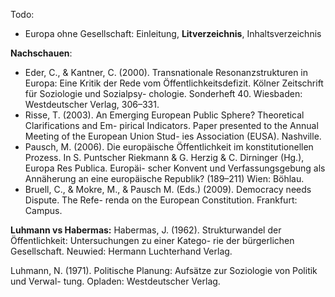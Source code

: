 Todo:


- Europa ohne Gesellschaft: Einleitung, **Litverzeichnis**, Inhaltsverzeichnis

**Nachschauen**:

- Eder, C., & Kantner, C. (2000). Transnationale Resonanzstrukturen in Europa: Eine Kritik der Rede vom Öffentlichkeitsdefizit. Kölner Zeitschrift für Soziologie und Sozialpsy- chologie. Sonderheft 40. Wiesbaden: Westdeutscher Verlag, 306–331.
- Risse, T. (2003). An Emerging European Public Sphere? Theoretical Clarifications and Em- pirical Indicators. Paper presented to the Annual Meeting of the European Union Stud- ies Association (EUSA). Nashville.
- Pausch, M. (2006). Die europäische Öffentlichkeit im konstitutionellen Prozess. In S. Puntscher Riekmann & G. Herzig & C. Dirninger (Hg.), Europa Res Publica. Europäi- scher Konvent und Verfassungsgebung als Annäherung an eine europäische Republik? (189–211) Wien: Böhlau.
- Bruell, C., & Mokre, M., & Pausch M. (Eds.) (2009). Democracy needs Dispute. The Refe- renda on the European Constitution. Frankfurt: Campus.


**Luhmann vs Habermas:**
Habermas, J. (1962). Strukturwandel der Öffentlichkeit: Untersuchungen zu einer Katego- rie der bürgerlichen Gesellschaft. Neuwied: Hermann Luchterhand Verlag.

Luhmann, N. (1971). Politische Planung: Aufsätze zur Soziologie von Politik und Verwal- tung. Opladen: Westdeutscher Verlag.
